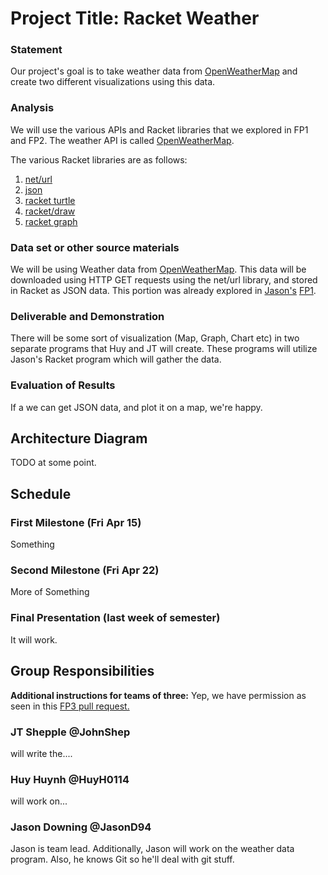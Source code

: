 # Project Title: Racket Weather

### Statement
Our project's goal is to take weather data from  [OpenWeatherMap](http://openweathermap.org/) and create two different visualizations using this data.

### Analysis
We will use the various APIs and Racket libraries that we explored in FP1 and FP2. The weather API is called  [OpenWeatherMap](http://openweathermap.org/). 

The various Racket libraries are as follows:

1. [net/url](https://docs.racket-lang.org/net/url.html)
2. [json](https://docs.racket-lang.org/json/)
3. [racket turtle](https://docs.racket-lang.org/racket_turtle/index.html)
4. [racket/draw](https://docs.racket-lang.org/draw/index.html)
5. [racket graph](https://stchang.github.io/graph/graph.html)

### Data set or other source materials
We will be using Weather data from [OpenWeatherMap](http://openweathermap.org/). This data will be downloaded using HTTP GET requests using the net/url library, and stored in Racket as JSON data. This portion was already explored in [Jason's](https://github.com/JasonD94) [FP1](https://github.com/JasonD94/FP1).

### Deliverable and Demonstration
There will be some sort of visualization (Map, Graph, Chart etc) in two separate programs that Huy and JT will create. These programs will utilize Jason's Racket program which will gather the data.

### Evaluation of Results
If a we can get JSON data, and plot it on a map, we're happy.

## Architecture Diagram
TODO at some point.

## Schedule

### First Milestone (Fri Apr 15)
Something

### Second Milestone (Fri Apr 22)
More of Something

### Final Presentation (last week of semester)
It will work.

## Group Responsibilities

**Additional instructions for teams of three:** 
Yep, we have permission as seen in this [FP3 pull request.](https://github.com/oplS16projects/FP3/pull/12)

### JT Shepple @JohnShep
will write the....

### Huy Huynh @HuyH0114
will work on...

### Jason Downing @JasonD94
Jason is team lead. Additionally, Jason will work on the weather data program. Also, he knows Git so he'll deal with git stuff.
